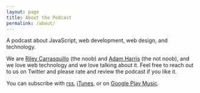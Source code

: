 ```yaml
---
layout: page
title: About the Podcast
permalink: /about/
---
```


A podcast about JavaScript, web development, web design, and technology.

We are [Riley Carrasquillo](https://twitter.com/portoreekan) (the noob) and [Adam Harris](https://twitter.com/adamCoder) (the not noob), and we love web technology and we love talking about it. Feel free to reach out to us on Twitter and please rate and review the podcast if you like it.


You can subscribe with [rss](http://www.weboftomorrowpodcast.com/feed.rss), [iTunes](https://itunes.apple.com/us/podcast/web-of-tomorrow/id1033636563), or on [Google Play Music](https://goo.gl/app/playmusic?ibi=com.google.PlayMusic&isi=691797987&ius=googleplaymusic&link=https://play.google.com/music/m/Iiner35ag2pcyhsp6zy3myk5z6e?t%3DWeb_of_Tomorrow).
